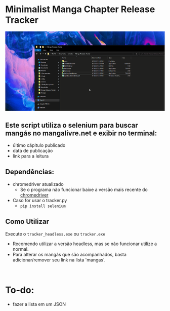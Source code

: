 # Minimalist Manga Chapter Release Tracker
![exemplo](docs/exemplo.gif)

## Este script utiliza o selenium para buscar mangás no mangalivre.net e exibir no terminal:
- último cápitulo publicado
- data de publicação
- link para a leitura

## Dependências:
- chromedriver atualizado
    - Se o programa não funcionar baixe a versão mais recente do [chromedriver](https://sites.google.com/a/chromium.org/chromedriver/downloads)
- Caso for usar o tracker.py
  - `pip install selenium`

## Como Utilizar
Execute o `tracker_headless.exe` ou `tracker.exe`
- Recomendo utilizar a versão headless, mas se não funcionar utilize a normal.
- Para alterar os mangás que são acompanhados, basta adicionar/remover seu link na lista 'mangas'.

<br>

# To-do:
- fazer a lista em um JSON
